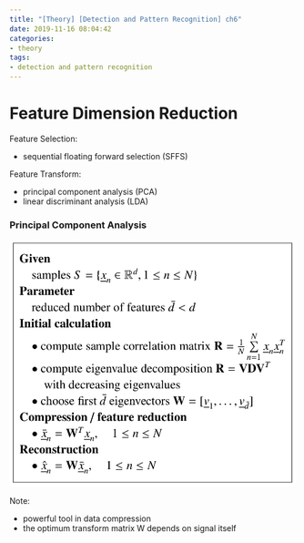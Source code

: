 ```yaml
---
title: "[Theory] [Detection and Pattern Recognition] ch6"
date: 2019-11-16 08:04:42
categories:
- theory
tags:
- detection and pattern recognition
---
```


# Feature Dimension Reduction

Feature Selection:

- sequential floating forward selection (SFFS)

Feature Transform:

- principal component analysis (PCA)
- linear discriminant analysis (LDA)

### Principal Component Analysis

<img src="https://github.com/dbddqy/Note/raw/master/Detection_Pattern_Recognition/pics/PCA.png" style="zoom:80%;" />

Note:

- powerful tool in data compression
- the optimum transform matrix W depends on signal itself

